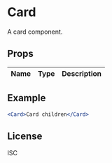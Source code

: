 # Card

A card component.

## Props

| Name | Type | Description |
| ---- | ---- | ----------- |

## Example

```jsx
<Card>Card children</Card>
```

## License

ISC
